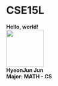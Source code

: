 # CSE15L

**Hello, world!** <br>
<img src= "https://github.githubassets.com/images/modules/open_graph/github-mark.png"
      width ="100"
      height ="100" />
      <br>
**HyeonJun Jun** <br>
**Major: MATH - CS**
